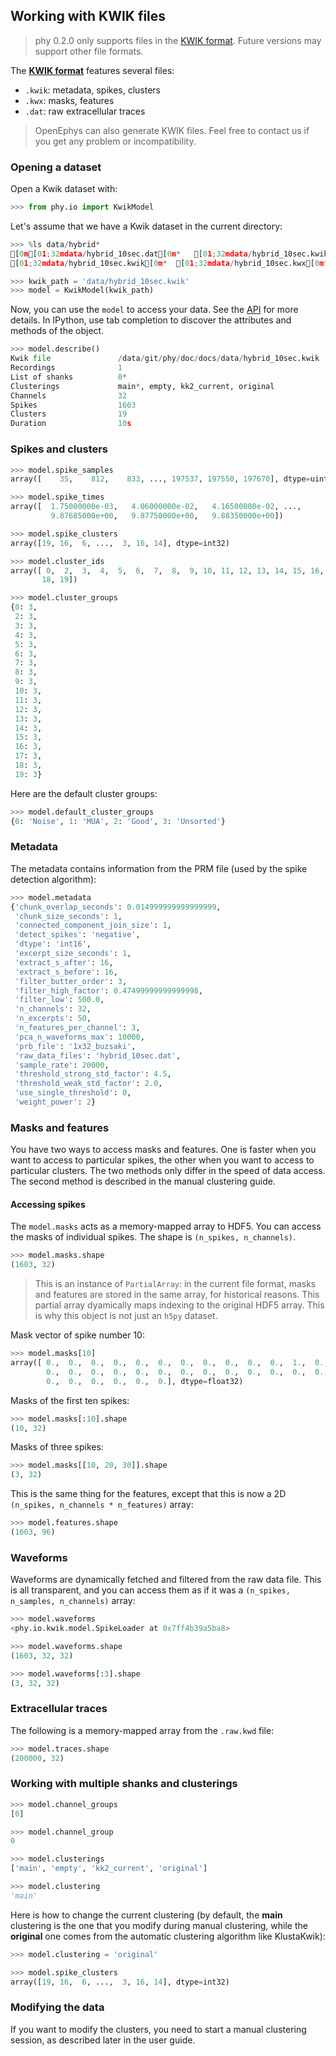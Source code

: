 ## Working with KWIK files

> phy 0.2.0 only supports files in the [KWIK format](kwik-format.md). Future versions may support other file formats.

The [**KWIK format**](kwik-format.md) features several files:

* `.kwik`: metadata, spikes, clusters
* `.kwx`: masks, features
* `.dat`: raw extracellular traces

> OpenEphys can also generate KWIK files. Feel free to contact us if you get any problem or incompatibility.


### Opening a dataset

Open a Kwik dataset with:

```python
>>> from phy.io import KwikModel
```

Let's assume that we have a Kwik dataset in the current directory:

```python
>>> %ls data/hybrid*
[0m[01;32mdata/hybrid_10sec.dat[0m*   [01;32mdata/hybrid_10sec.kwik.bak[0m*  [01;32mdata/hybrid_10sec.log[0m*
[01;32mdata/hybrid_10sec.kwik[0m*  [01;32mdata/hybrid_10sec.kwx[0m*       [01;32mdata/hybrid_10sec.prm[0m*
```

```python
>>> kwik_path = 'data/hybrid_10sec.kwik'
>>> model = KwikModel(kwik_path)
```

Now, you can use the `model` to access your data. See the [API](api.md#phyiokwikmodel) for more details. In IPython, use tab completion to discover the attributes and methods of the object.

```python
>>> model.describe()
Kwik file               /data/git/phy/doc/docs/data/hybrid_10sec.kwik
Recordings              1
List of shanks          0*
Clusterings             main*, empty, kk2_current, original
Channels                32
Spikes                  1603
Clusters                19
Duration                10s
```

### Spikes and clusters

```python
>>> model.spike_samples
array([    35,    812,    833, ..., 197537, 197550, 197670], dtype=uint64)
```

```python
>>> model.spike_times
array([  1.75000000e-03,   4.06000000e-02,   4.16500000e-02, ...,
         9.87685000e+00,   9.87750000e+00,   9.88350000e+00])
```

```python
>>> model.spike_clusters
array([19, 16,  6, ...,  3, 16, 14], dtype=int32)
```

```python
>>> model.cluster_ids
array([ 0,  2,  3,  4,  5,  6,  7,  8,  9, 10, 11, 12, 13, 14, 15, 16, 17,
       18, 19])
```

```python
>>> model.cluster_groups
{0: 3,
 2: 3,
 3: 3,
 4: 3,
 5: 3,
 6: 3,
 7: 3,
 8: 3,
 9: 3,
 10: 3,
 11: 3,
 12: 3,
 13: 3,
 14: 3,
 15: 3,
 16: 3,
 17: 3,
 18: 3,
 19: 3}
```

Here are the default cluster groups:

```python
>>> model.default_cluster_groups
{0: 'Noise', 1: 'MUA', 2: 'Good', 3: 'Unsorted'}
```

### Metadata

The metadata contains information from the PRM file (used by the spike detection algorithm):

```python
>>> model.metadata
{'chunk_overlap_seconds': 0.014999999999999999,
 'chunk_size_seconds': 1,
 'connected_component_join_size': 1,
 'detect_spikes': 'negative',
 'dtype': 'int16',
 'excerpt_size_seconds': 1,
 'extract_s_after': 16,
 'extract_s_before': 16,
 'filter_butter_order': 3,
 'filter_high_factor': 0.47499999999999998,
 'filter_low': 500.0,
 'n_channels': 32,
 'n_excerpts': 50,
 'n_features_per_channel': 3,
 'pca_n_waveforms_max': 10000,
 'prb_file': '1x32_buzsaki',
 'raw_data_files': 'hybrid_10sec.dat',
 'sample_rate': 20000,
 'threshold_strong_std_factor': 4.5,
 'threshold_weak_std_factor': 2.0,
 'use_single_threshold': 0,
 'weight_power': 2}
```

### Masks and features

You have two ways to access masks and features. One is faster when you want to access to particular spikes, the other when you want to access to particular clusters. The two methods only differ in the speed of data access. The second method is described in the manual clustering guide.

#### Accessing spikes

The `model.masks` acts as a memory-mapped array to HDF5. You can access the masks of individual spikes. The shape is `(n_spikes, n_channels)`.

```python
>>> model.masks.shape
(1603, 32)
```

> This is an instance of `PartialArray`: in the current file format, masks and features are stored in the same array, for historical reasons. This partial array dyamically maps indexing to the original HDF5 array. This is why this object is not just an `h5py` dataset.

Mask vector of spike number 10:

```python
>>> model.masks[10]
array([ 0.,  0.,  0.,  0.,  0.,  0.,  0.,  0.,  0.,  0.,  0.,  1.,  0.,
        0.,  0.,  0.,  0.,  0.,  0.,  0.,  0.,  0.,  0.,  0.,  0.,  0.,
        0.,  0.,  0.,  0.,  0.,  0.], dtype=float32)
```

Masks of the first ten spikes:

```python
>>> model.masks[:10].shape
(10, 32)
```

Masks of three spikes:

```python
>>> model.masks[[10, 20, 30]].shape
(3, 32)
```

This is the same thing for the features, except that this is now a 2D `(n_spikes, n_channels * n_features)` array:

```python
>>> model.features.shape
(1603, 96)
```

### Waveforms

Waveforms are dynamically fetched and filtered from the raw data file. This is all transparent, and you can access them as if it was a `(n_spikes, n_samples, n_channels)` array:

```python
>>> model.waveforms
<phy.io.kwik.model.SpikeLoader at 0x7ff4b39a5ba8>
```

```python
>>> model.waveforms.shape
(1603, 32, 32)
```

```python
>>> model.waveforms[:3].shape
(3, 32, 32)
```

### Extracellular traces

The following is a memory-mapped array from the `.raw.kwd` file:

```python
>>> model.traces.shape
(200000, 32)
```

### Working with multiple shanks and clusterings

```python
>>> model.channel_groups
[0]
```

```python
>>> model.channel_group
0
```

```python
>>> model.clusterings
['main', 'empty', 'kk2_current', 'original']
```

```python
>>> model.clustering
'main'
```

Here is how to change the current clustering (by default, the **main** clustering is the one that you modify during manual clustering, while the **original** one comes from the automatic clustering algorithm like KlustaKwik):

```python
>>> model.clustering = 'original'
```

```python
>>> model.spike_clusters
array([19, 16,  6, ...,  3, 16, 14], dtype=int32)
```

### Modifying the data

If you want to modify the clusters, you need to start a manual clustering session, as described later in the user guide.
